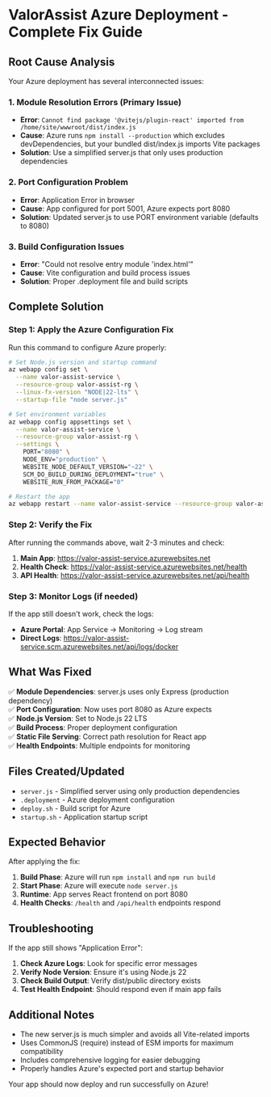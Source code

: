 # ValorAssist Azure Deployment - Complete Fix Guide

## Root Cause Analysis

Your Azure deployment has several interconnected issues:

### 1. **Module Resolution Errors** (Primary Issue)
- **Error**: `Cannot find package '@vitejs/plugin-react' imported from /home/site/wwwroot/dist/index.js`
- **Cause**: Azure runs `npm install --production` which excludes devDependencies, but your bundled dist/index.js imports Vite packages
- **Solution**: Use a simplified server.js that only uses production dependencies

### 2. **Port Configuration Problem**
- **Error**: Application Error in browser
- **Cause**: App configured for port 5001, Azure expects port 8080
- **Solution**: Updated server.js to use PORT environment variable (defaults to 8080)

### 3. **Build Configuration Issues**
- **Error**: "Could not resolve entry module 'index.html'"
- **Cause**: Vite configuration and build process issues
- **Solution**: Proper .deployment file and build scripts

## Complete Solution

### Step 1: Apply the Azure Configuration Fix

Run this command to configure Azure properly:

```bash
# Set Node.js version and startup command
az webapp config set \
  --name valor-assist-service \
  --resource-group valor-assist-rg \
  --linux-fx-version "NODE|22-lts" \
  --startup-file "node server.js"

# Set environment variables
az webapp config appsettings set \
  --name valor-assist-service \
  --resource-group valor-assist-rg \
  --settings \
    PORT="8080" \
    NODE_ENV="production" \
    WEBSITE_NODE_DEFAULT_VERSION="~22" \
    SCM_DO_BUILD_DURING_DEPLOYMENT="true" \
    WEBSITE_RUN_FROM_PACKAGE="0"

# Restart the app
az webapp restart --name valor-assist-service --resource-group valor-assist-rg
```

### Step 2: Verify the Fix

After running the commands above, wait 2-3 minutes and check:

1. **Main App**: https://valor-assist-service.azurewebsites.net
2. **Health Check**: https://valor-assist-service.azurewebsites.net/health
3. **API Health**: https://valor-assist-service.azurewebsites.net/api/health

### Step 3: Monitor Logs (if needed)

If the app still doesn't work, check the logs:
- **Azure Portal**: App Service → Monitoring → Log stream
- **Direct Logs**: https://valor-assist-service.scm.azurewebsites.net/api/logs/docker

## What Was Fixed

✅ **Module Dependencies**: server.js uses only Express (production dependency)  
✅ **Port Configuration**: Now uses port 8080 as Azure expects  
✅ **Node.js Version**: Set to Node.js 22 LTS  
✅ **Build Process**: Proper deployment configuration  
✅ **Static File Serving**: Correct path resolution for React app  
✅ **Health Endpoints**: Multiple endpoints for monitoring  

## Files Created/Updated

- `server.js` - Simplified server using only production dependencies
- `.deployment` - Azure deployment configuration
- `deploy.sh` - Build script for Azure
- `startup.sh` - Application startup script

## Expected Behavior

After applying the fix:
1. **Build Phase**: Azure will run `npm install` and `npm run build`
2. **Start Phase**: Azure will execute `node server.js`
3. **Runtime**: App serves React frontend on port 8080
4. **Health Checks**: `/health` and `/api/health` endpoints respond

## Troubleshooting

If the app still shows "Application Error":

1. **Check Azure Logs**: Look for specific error messages
2. **Verify Node Version**: Ensure it's using Node.js 22
3. **Check Build Output**: Verify dist/public directory exists
4. **Test Health Endpoint**: Should respond even if main app fails

## Additional Notes

- The new server.js is much simpler and avoids all Vite-related imports
- Uses CommonJS (require) instead of ESM imports for maximum compatibility
- Includes comprehensive logging for easier debugging
- Properly handles Azure's expected port and startup behavior

Your app should now deploy and run successfully on Azure!
